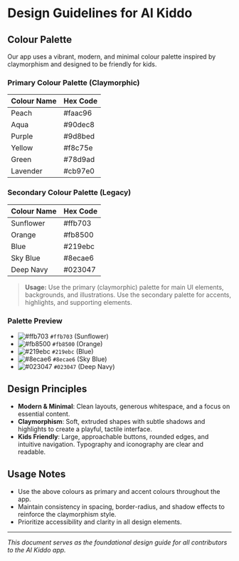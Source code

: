 # Design Guidelines for AI Kiddo

## Colour Palette
Our app uses a vibrant, modern, and minimal colour palette inspired by claymorphism and designed to be friendly for kids.

### Primary Colour Palette (Claymorphic)
| Colour Name | Hex Code  |
|-------------|-----------|
| Peach       | #faac96   |
| Aqua        | #90dec8   |
| Purple      | #9d8bed   |
| Yellow      | #f8c75e   |
| Green       | #78d9ad   |
| Lavender    | #cb97e0   |

### Secondary Colour Palette (Legacy)
| Colour Name | Hex Code |
|-------------|----------|
| Sunflower   | #ffb703  |
| Orange      | #fb8500  |
| Blue        | #219ebc  |
| Sky Blue    | #8ecae6  |
| Deep Navy   | #023047  |

> **Usage:** Use the primary (claymorphic) palette for main UI elements, backgrounds, and illustrations. Use the secondary palette for accents, highlights, and supporting elements.

### Palette Preview

- ![#ffb703](https://via.placeholder.com/20/ffb703/000000?text=+) `#ffb703` (Sunflower)
- ![#fb8500](https://via.placeholder.com/20/fb8500/000000?text=+) `#fb8500` (Orange)
- ![#219ebc](https://via.placeholder.com/20/219ebc/000000?text=+) `#219ebc` (Blue)
- ![#8ecae6](https://via.placeholder.com/20/8ecae6/000000?text=+) `#8ecae6` (Sky Blue)
- ![#023047](https://via.placeholder.com/20/023047/ffffff?text=+) `#023047` (Deep Navy)

## Design Principles

- **Modern & Minimal**: Clean layouts, generous whitespace, and a focus on essential content.
- **Claymorphism**: Soft, extruded shapes with subtle shadows and highlights to create a playful, tactile interface.
- **Kids Friendly**: Large, approachable buttons, rounded edges, and intuitive navigation. Typography and iconography are clear and readable.

## Usage Notes
- Use the above colours as primary and accent colours throughout the app.
- Maintain consistency in spacing, border-radius, and shadow effects to reinforce the claymorphism style.
- Prioritize accessibility and clarity in all design elements.

---

_This document serves as the foundational design guide for all contributors to the AI Kiddo app._
